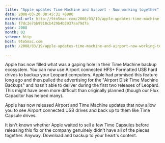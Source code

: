 ```yaml
---
title: "Apple updates Time Machine and Airport - Now working together"
date: 2008-03-20 00:45:31 +0000
external-url: http://9to5mac.com/2008/03/19/apple-updates-time-machine-and-airport-now-working-together/
hash: f7dc2e7bb9918cb429b4b3937aa79d7a
year: 2008
month: 03
scheme: http
host: 9to5mac.com
path: /2008/03/19/apple-updates-time-machine-and-airport-now-working-together/

---
```


Apple has now filled what was a gaping hole in their Time Machine backup ecosystem. You can now use Airport connected HFS+ Formatted USB hard drives to backup your Leopard computers. Apple had promised this feature long ago and then pulled the advertising for the "Airport Disk Time Machine Backups" and hasn't able to deliver during the first two releases of Leopard. This might have been more difficult than originally planned (though our Flux Capacitor has helped many). 

Apple has now released Airport and Time Machine updates that now allow you to see Airport connected USB drives and back up to them like Time Capsule drives.


It isn't known whether Apple waited to sell a few Time Capsules before releasing this fix or the company genuinely didn't have all of the pieces together. Anyway. Download and backup to your heart's content.
